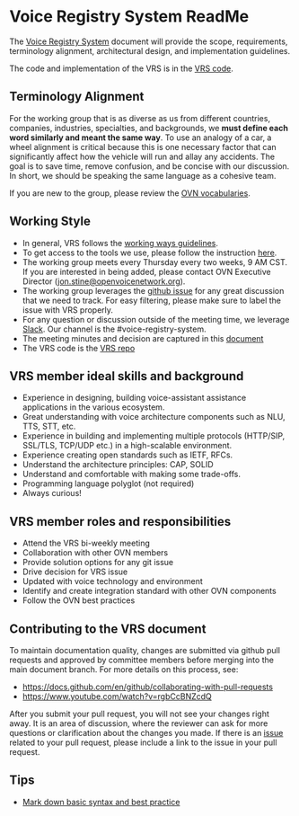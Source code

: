 # Voice Registry System ReadMe

The [Voice Registry System](https://github.com/open-voice-network/docs/blob/master/components/voice_registry_system.md) document will provide the scope, requirements, terminology alignment, architectural design, and implementation guidelines.

The code and implementation of the VRS is in the [VRS code](https://github.com/open-voice-network/vrs).

## Terminology Alignment

For the working group that is as diverse as us from different countries, companies, industries, specialties, and backgrounds, we **must define each word similarly and meant the same way**. To use an analogy of a car, a wheel alignment is critical because this is one necessary factor that can significantly affect how the vehicle will run and allay any accidents. The goal is to save time, remove confusion, and be concise with our discussion. In short, we should be speaking the same language as a cohesive team.

If you are new to the group, please review the [OVN vocabularies](https://github.com/open-voice-network/docs/blob/master/vocabulary.md).

## Working Style

- In general, VRS follows the [working ways guidelines](https://github.com/open-voice-network/docs/blob/master/way_of_working.md).
- To get access to the tools we use, please follow the instruction [here](https://github.com/open-voice-network/docs/blob/master/way_of_working.md).
- The working group meets every Thursday every two weeks, 9 AM CST. If you are interested in being added, please contact OVN Executive Director (jon.stine@openvoicenetwork.org).
- The working group leverages the [github issue](https://github.com/open-voice-network/docs/issues) for any great discussion that we need to track. For easy filtering, please make sure to label the issue with VRS properly. 
- For any question or discussion outside of the meeting time, we leverage [Slack](https://openvoicenetwork.slack.com). Our channel is the #voice-registry-system.
- The meeting minutes and decision are captured in this [document](https://github.com/open-voice-network/docs/blob/master/components/voice_registry_system_meeting_notes.md)
- The VRS code is the [VRS repo](https://github.com/open-voice-network/vrs)

## VRS member ideal skills and background

- Experience in designing, building voice-assistant assistance applications in the various ecosystem.
- Great understanding with voice architecture components such as NLU, TTS, STT, etc.
- Experience in building and implementing multiple protocols (HTTP/SIP, SSL/TLS, TCP/UDP etc.) in a high-scalable environment.
- Experience creating open standards such as IETF, RFCs.
- Understand the architecture principles: CAP, SOLID
- Understand and comfortable with making some trade-offs.
- Programming language polyglot (not required)
- Always curious!

## VRS member roles and responsibilities 

- Attend the VRS bi-weekly meeting
- Collaboration with other OVN members
- Provide solution options for any git issue
- Drive decision for VRS issue
- Updated with voice technology and environment
- Identify and create integration standard with other OVN components 
- Follow the OVN best practices

## Contributing to the VRS document

To maintain documentation quality, changes are submitted via github pull requests and approved by committee members before merging into the main document branch. For more details on this process, see:

- <https://docs.github.com/en/github/collaborating-with-pull-requests>
- <https://www.youtube.com/watch?v=rgbCcBNZcdQ>

After you submit your pull request, you will not see your changes right away. It is an area of discussion, where the reviewer can ask for more questions or clarification about the changes you made. If there is an [issue](https://github.com/open-voice-network/docs/issues) related to your pull request, please include a link to the issue in your pull request.

## Tips

- [Mark down basic syntax and best practice](https://www.markdownguide.org/basic-syntax)

